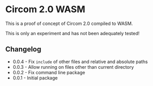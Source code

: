 # Circom 2.0 WASM

This is a proof of concept of Circom 2.0 compiled to WASM.

This is only an experiment and has not been adequately tested!

## Changelog

-   0.0.4 - Fix `include` of other files and relative and absolute paths
-   0.0.3 - Allow running on files other than current directory
-   0.0.2 - Fix command line package
-   0.0.1 - Initial package
